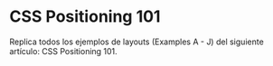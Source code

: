 # CSS Positioning 101
Replica todos los ejemplos de layouts (Examples A - J) del siguiente artículo: CSS Positioning 101.